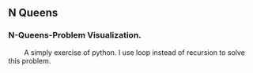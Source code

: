 ## N Queens
### N-Queens-Problem Visualization.
&emsp;&emsp;
  A simply exercise of python. I use loop instead of recursion to solve this problem.<br>


